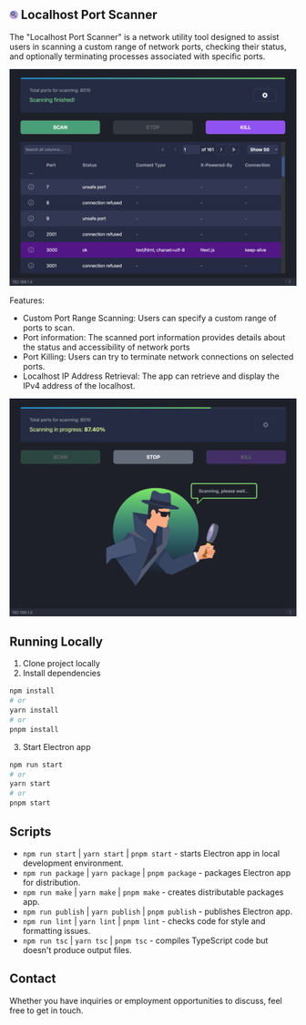 ## <img src="./readme/icon.png" width="15" height="15" /> Localhost Port Scanner

The "Localhost Port Scanner" is a network utility tool designed to assist users in scanning a custom range of network ports, checking their status, and optionally terminating processes associated with specific ports.

![app preview](./readme/screenshot-scanning-finished.png)

Features:

-   Custom Port Range Scanning: Users can specify a custom range of ports to scan.
-   Port information: The scanned port information provides details about the status and accessibility of network ports
-   Port Killing: Users can try to terminate network connections on selected ports.
-   Localhost IP Address Retrieval: The app can retrieve and display the IPv4 address of the localhost.

![app preview](./readme/screenshot-scanning-in-progress.png)

## Running Locally

1. Clone project locally
2. Install dependencies

```bash
npm install
# or
yarn install
# or
pnpm install
```

3. Start Electron app

```bash
npm run start
# or
yarn start
# or
pnpm start
```

## Scripts

-   `npm run start` | `yarn start` | `pnpm start` - starts Electron app in local development environment.
-   `npm run package` | `yarn package` | `pnpm package` - packages Electron app for distribution.
-   `npm run make` | `yarn make` | `pnpm make` - creates distributable packages app.
-   `npm run publish` | `yarn publish` | `pnpm publish` - publishes Electron app.
-   `npm run lint` | `yarn lint` | `pnpm lint` - checks code for style and formatting issues.
-   `npm run tsc` | `yarn tsc` | `pnpm tsc` - compiles TypeScript code but doesn't produce output files.

## Contact

Whether you have inquiries or employment opportunities to discuss, feel free to get in touch.

